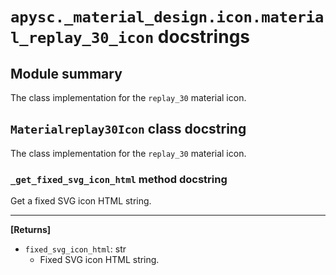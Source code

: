 # `apysc._material_design.icon.material_replay_30_icon` docstrings

## Module summary

The class implementation for the `replay_30` material icon.

## `Materialreplay30Icon` class docstring

The class implementation for the `replay_30` material icon.

### `_get_fixed_svg_icon_html` method docstring

Get a fixed SVG icon HTML string.<hr>

**[Returns]**

- `fixed_svg_icon_html`: str
  - Fixed SVG icon HTML string.